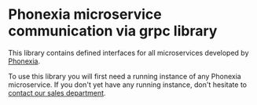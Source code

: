 # Phonexia microservice communication via grpc library

This library contains defined interfaces for all microservices developed by [Phonexia](phonexia.com).

To use this library you will first need a running instance of any Phonexia microservice. If you don't yet have any running instance, don't hesitate to [contact our sales department](mailto:info@phonexia.com).